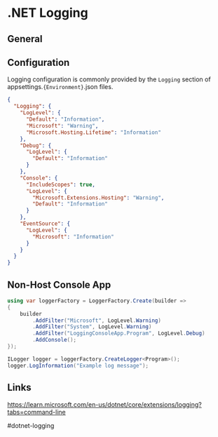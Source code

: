 # .NET Logging

## General

## Configuration

Logging configuration is commonly provided by the `Logging` section of appsettings.`{Environment}`.json files.

```json
{
  "Logging": {
    "LogLevel": {
      "Default": "Information",
      "Microsoft": "Warning",
      "Microsoft.Hosting.Lifetime": "Information"
    },
    "Debug": {
      "LogLevel": {
        "Default": "Information"
      }
    },
    "Console": {
      "IncludeScopes": true,
      "LogLevel": {
        "Microsoft.Extensions.Hosting": "Warning",
        "Default": "Information"
      }
    },
    "EventSource": {
      "LogLevel": {
        "Microsoft": "Information"
      }
    }
  }
}
```

## Non-Host Console App

```csharp
using var loggerFactory = LoggerFactory.Create(builder =>
{
    builder
        .AddFilter("Microsoft", LogLevel.Warning)
        .AddFilter("System", LogLevel.Warning)
        .AddFilter("LoggingConsoleApp.Program", LogLevel.Debug)
        .AddConsole();
});

ILogger logger = loggerFactory.CreateLogger<Program>();
logger.LogInformation("Example log message");
```

## Links

https://learn.microsoft.com/en-us/dotnet/core/extensions/logging?tabs=command-line

#dotnet-logging
